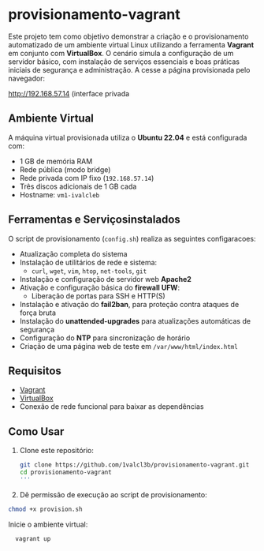 # provisionamento-vagrant

Este projeto tem como objetivo demonstrar a criação e o provisionamento automatizado de um ambiente virtual Linux utilizando a ferramenta **Vagrant** em conjunto com **VirtualBox**. O cenário simula a configuração de um servidor básico, com instalação de serviços essenciais e boas práticas iniciais de segurança e administração.
A
cesse a página provisionada pelo navegador:

http://192.168.57.14 (interface privada

## Ambiente Virtual

A máquina virtual provisionada utiliza o **Ubuntu 22.04** e está configurada com:

- 1 GB de memória RAM
- Rede pública (modo bridge)
- Rede privada com IP fixo (`192.168.57.14`)
- Três discos adicionais de 1 GB cada
- Hostname: `vm1-ivalcleb`

## Ferramentas e Serviçosinstalados

O script de provisionamento (`config.sh`) realiza as seguintes configaracoes:

- Atualização completa do sistema
- Instalação de utilitários de rede e sistema:
  - `curl`, `wget`, `vim`, `htop`, `net-tools`, `git`
- Instalação e configuração de servidor web **Apache2**
- Ativação e configuração básica do **firewall UFW**:
  - Liberação de portas para SSH e HTTP(S)
- Instalação e ativação do **fail2ban**, para proteção contra ataques de força bruta
- Instalação do **unattended-upgrades** para atualizações automáticas de segurança
- Configuração do **NTP** para sincronização de horário
- Criação de uma página web de teste em `/var/www/html/index.html`

## Requisitos

- [Vagrant](https://www.vagrantup.com/)
- [VirtualBox](https://www.virtualbox.org/)
- Conexão de rede funcional para baixar as dependências

## Como Usar

1. Clone este repositório:
   ```bash
   git clone https://github.com/1valcl3b/provisionamento-vagrant.git
   cd provisionamento-vagrant
   '''
   
2. Dê permissão de execução ao script de provisionamento:

  ```bash
  chmod +x provision.sh
```

Inicie o ambiente virtual:
```bash
  vagrant up
```











